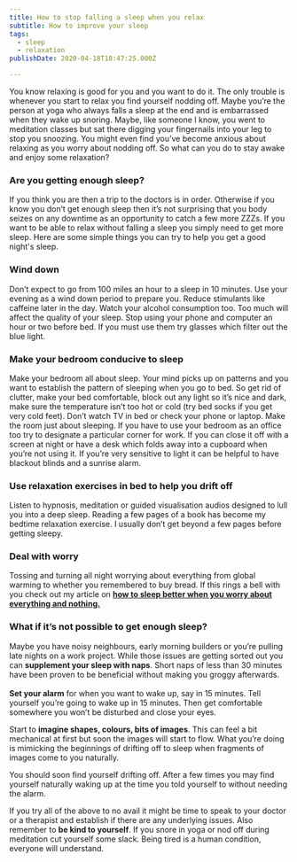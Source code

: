 ```yaml
---
title: How to stop falling a sleep when you relax
subtitle: How to improve your sleep
tags:
  - sleep
  - relaxation
publishDate: 2020-04-18T18:47:25.000Z

---
```

You know relaxing is good for you and you want to do it. The only trouble is whenever you start to relax you find yourself nodding off. Maybe you’re the person at yoga who always falls a sleep at the end and is embarrassed when they wake up snoring. Maybe, like someone I know, you went to meditation classes but sat there digging your fingernails into your leg to stop you snoozing. You might even find you’ve become anxious about relaxing as you worry about nodding off. So what can you do to stay awake and enjoy some relaxation?

### Are you getting enough sleep?

If you think you are then a trip to the doctors is in order. Otherwise if you know you don’t get enough sleep then it’s not surprising that you body seizes on any downtime as an opportunity to catch a few more ZZZs. If you want to be able to relax without falling a sleep you simply need to get more sleep. Here are some simple things you can try to help you get a good night's sleep.

### Wind down

Don’t expect to go from 100 miles an hour to a sleep in 10 minutes. Use your evening as a wind down period to prepare you. Reduce stimulants like caffeine later in the day. Watch your alcohol consumption too. Too much will affect the quality of your sleep. Stop using your phone and computer an hour or two before bed. If you must use them try glasses which filter out the blue light.

### Make your bedroom conducive to sleep

Make your bedroom all about sleep. Your mind picks up on patterns and you want to establish the pattern of sleeping when you go to bed. So get rid of clutter, make your bed comfortable, block out any light so it’s nice and dark, make sure the temperature isn’t too hot or cold (try bed socks if you get very cold feet). Don’t watch TV in bed or check your phone or laptop. Make the room just about sleeping. If you have to use your bedroom as an office too try to designate a particular corner for work. If you can close it off with a screen at night or have a desk which folds away into a cupboard when you’re not using it. If you’re very sensitive to light it can be helpful to have blackout blinds and a sunrise alarm.

### Use relaxation exercises in bed to help you drift off

Listen to hypnosis, meditation or guided visualisation audios designed to lull you into a deep sleep. Reading a few pages of a book has become my bedtime relaxation exercise. I usually don’t get beyond a few pages before getting sleepy.

### Deal with worry

Tossing and turning all night worrying about everything from global warming to whether you remembered to buy bread. If this rings a bell with you check out my article on **[how to sleep better when you worry about everything and nothing.](/blog/how-to-sleep-better-when-you-worry-about-everything-and-nothing/)**

### What if it’s not possible to get enough sleep?

Maybe you have noisy neighbours, early morning builders or you’re pulling late nights on a work project. While those issues are getting sorted out you can **supplement your sleep with naps**. Short naps of less than 30 minutes have been proven to be beneficial without making you groggy afterwards. \
\
**Set your alarm** for when you want to wake up, say in 15 minutes. Tell yourself you’re going to wake up in 15 minutes. Then get comfortable somewhere you won’t be disturbed and close your eyes. 

Start to **imagine shapes, colours, bits of images**. This can feel a bit mechanical at first but soon the images will start to flow. What you’re doing is mimicking the beginnings of drifting off to sleep when fragments of images come to you naturally. 

You should soon find yourself drifting off. After a few times you may find yourself naturally waking up at the time you told yourself to without needing the alarm.

If you try all of the above to no avail it might be time to speak to your doctor or a therapist and establish if there are any underlying issues. Also remember to **be kind to yourself**. If you snore in yoga or nod off during meditation cut yourself some slack. Being tired is a human condition, everyone will understand.